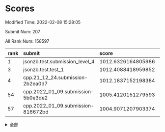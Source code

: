 # Scores

Modified Time: 2022-02-08 15:28:05

Submit Num: 207

All Rank Num: 158597

| rank |               submit               |       score        |       sigma        | pk_num |
| :--- | :--------------------------------- | :----------------- | :----------------- | :----- |
| 1    | jsonzb.test.submission_level_4     | 1012.6326164805986 | 0.7919217179796049 | 3065   |
| 3    | jsonzb.test.test_1                 | 1012.4088418959852 | 0.7934894004949585 | 3063   |
| 4    | cpp.21_12_24.submission-2b2ea0d7   | 1012.1837152198384 | 0.7836918098732029 | 3067   |
| 54   | cpp.2022_01_09.submission-5b0e3de2 | 1005.4120151279593 | 0.7203994739615176 | 3059   |
| 57   | cpp.2022_01_09.submission-816672bd | 1004.9071207903374 | 0.7222123190704931 | 3062   |


<details>
<summary>全部</summary>

| rank |                 submit                 |       score        |       sigma        | pk_num |
| :--- | :------------------------------------- | :----------------- | :----------------- | :----- |
| 1    | jsonzb.test.submission_level_4         | 1012.6326164805986 | 0.7919217179796049 | 3065   |
| 2    | gobigger.level_3.submission_level_3_18 | 1012.4684471508355 | 0.7996020232141616 | 3065   |
| 3    | jsonzb.test.test_1                     | 1012.4088418959852 | 0.7934894004949585 | 3063   |
| 4    | cpp.21_12_24.submission-2b2ea0d7       | 1012.1837152198384 | 0.7836918098732029 | 3067   |
| 5    | gobigger.level_3.submission_level_3_33 | 1011.3919603380299 | 0.7585286500336164 | 3068   |
| 6    | gobigger.level_3.submission_level_3_31 | 1011.2419597809052 | 0.7613828702739478 | 3068   |
| 7    | gobigger.level_3.submission_level_3_10 | 1011.1140825552574 | 0.785539259439133  | 3067   |
| 8    | gobigger.level_3.submission_level_3_44 | 1011.0858549322406 | 0.7720682642865936 | 3069   |
| 9    | gobigger.level_3.submission_level_3_26 | 1010.9990687288085 | 0.7892981121004726 | 3065   |
| 10   | gobigger.level_3.submission_level_3_24 | 1010.775492929312  | 0.7571140881944218 | 3068   |
| 11   | gobigger.level_3.submission_level_3_38 | 1010.6131316439904 | 0.7648949303485139 | 3065   |
| 12   | gobigger.level_3.submission_level_3_23 | 1010.5402359228095 | 0.7807547072651484 | 3064   |
| 13   | gobigger.level_3.submission_level_3_22 | 1010.5023259297989 | 0.7473138212353899 | 3067   |
| 14   | gobigger.level_3.submission_level_3_47 | 1010.436924198164  | 0.7846662222610062 | 3064   |
| 15   | gobigger.level_3.submission_level_3_43 | 1010.3903965144136 | 0.7594267648887831 | 3065   |
| 16   | gobigger.level_3.submission_level_3_35 | 1010.315450113173  | 0.7695393897934387 | 3069   |
| 17   | gobigger.level_3.submission_level_3_4  | 1010.2377043093877 | 0.7546860461677699 | 3064   |
| 18   | gobigger.level_3.submission_level_3_2  | 1010.2244123747735 | 0.7801224449880132 | 3065   |
| 19   | gobigger.level_3.submission_level_3_3  | 1010.1896004451686 | 0.75821608249657   | 3060   |
| 20   | gobigger.level_3.submission_level_3_13 | 1010.1617892144899 | 0.7352295365302922 | 3059   |
| 21   | gobigger.level_3.submission_level_3_17 | 1010.0913305976329 | 0.7608917517457086 | 3061   |
| 22   | gobigger.level_3.submission_level_3_27 | 1010.0661299330873 | 0.7585305593249092 | 3062   |
| 23   | gobigger.level_3.submission_level_3_36 | 1010.0604224323554 | 0.7517694469830312 | 3070   |
| 24   | gobigger.level_3.submission_level_3_48 | 1010.0325795833621 | 0.7348721769774604 | 3063   |
| 25   | gobigger.level_3.submission_level_3_40 | 1009.948988931851  | 0.7498091729453338 | 3064   |
| 26   | gobigger.level_3.submission_level_3_30 | 1009.9360391588805 | 0.760008151637102  | 3067   |
| 27   | gobigger.level_3.submission_level_3_6  | 1009.8520890455561 | 0.7457229220958811 | 3061   |
| 28   | gobigger.level_3.submission_level_3_19 | 1009.8070863008587 | 0.7592986170120486 | 3060   |
| 29   | gobigger.level_3.submission_level_3_45 | 1009.7509781675308 | 0.7592722608836331 | 3060   |
| 30   | gobigger.level_3.submission_level_3_29 | 1009.7457525436055 | 0.7609815356924441 | 3061   |
| 31   | gobigger.level_3.submission_level_3_46 | 1009.6529070607392 | 0.775455921724825  | 3065   |
| 32   | gobigger.level_3.submission_level_3_25 | 1009.6352166720972 | 0.751641076517751  | 3066   |
| 33   | gobigger.level_3.submission_level_3_16 | 1009.5088852264548 | 0.7455883516252921 | 3068   |
| 34   | gobigger.level_3.submission_level_3_28 | 1009.5016399445299 | 0.7627959459295744 | 3064   |
| 35   | gobigger.level_3.submission_level_3_14 | 1009.443694231369  | 0.7725546406855321 | 3069   |
| 36   | gobigger.level_3.submission_level_3_0  | 1009.316630812416  | 0.7592931933729948 | 3064   |
| 37   | gobigger.level_3.submission_level_3_12 | 1009.3129819059345 | 0.7569696294762057 | 3066   |
| 38   | gobigger.level_3.submission_level_3_49 | 1009.221337637263  | 0.7525558192540546 | 3061   |
| 39   | gobigger.level_3.submission_level_3_39 | 1009.1667602664481 | 0.7650216725733524 | 3071   |
| 40   | gobigger.level_3.submission_level_3_34 | 1009.1481377563383 | 0.7371511020775074 | 3065   |
| 41   | gobigger.level_3.submission_level_3_9  | 1009.1406538965473 | 0.7642203576335793 | 3068   |
| 42   | gobigger.level_3.submission_level_3_1  | 1009.1381722448107 | 0.7417528781510606 | 3068   |
| 43   | gobigger.level_3.submission_level_3_32 | 1009.0773736287323 | 0.7475515949216817 | 3063   |
| 44   | gobigger.level_3.submission_level_3_42 | 1009.0553293736323 | 0.7478584673984585 | 3061   |
| 45   | gobigger.level_3.submission_level_3_15 | 1009.0199173634558 | 0.7614889594906731 | 3066   |
| 46   | gobigger.level_3.submission_level_3_37 | 1008.9323896465255 | 0.7559103767760925 | 3062   |
| 47   | gobigger.level_3.submission_level_3_7  | 1008.7783202220843 | 0.7373525593963678 | 3064   |
| 48   | gobigger.level_3.submission_level_3_20 | 1008.7455816753658 | 0.7397435655869702 | 3065   |
| 49   | gobigger.level_3.submission_level_3_8  | 1008.7265730821492 | 0.7398533711139251 | 3064   |
| 50   | gobigger.level_3.submission_level_3_11 | 1008.6100306684551 | 0.7584655300225192 | 3064   |
| 51   | gobigger.level_3.submission_level_3_5  | 1008.3296268297665 | 0.7229030962418933 | 3066   |
| 52   | gobigger.level_3.submission_level_3_41 | 1007.9294045827061 | 0.7344876458792767 | 3063   |
| 53   | gobigger.level_3.submission_level_3_21 | 1007.8029427300197 | 0.7207735380925371 | 3068   |
| 54   | cpp.2022_01_09.submission-5b0e3de2     | 1005.4120151279593 | 0.7203994739615176 | 3059   |
| 55   | gobigger.level_1.submission_level_1_22 | 1005.1523980035544 | 0.7223597018056331 | 3065   |
| 56   | gobigger.level_1.submission_level_1_33 | 1004.9122594959645 | 0.7143285872713623 | 3066   |
| 57   | cpp.2022_01_09.submission-816672bd     | 1004.9071207903374 | 0.7222123190704931 | 3062   |
| 58   | gobigger.level_1.submission_level_1_30 | 1004.8134651489352 | 0.7185372127893728 | 3066   |
| 59   | gobigger.level_1.submission_level_1_47 | 1004.6243561415093 | 0.733335391108779  | 3063   |
| 60   | gobigger.level_1.submission_level_1_18 | 1004.5328417869691 | 0.7193844114861371 | 3065   |
| 61   | gobigger.level_1.submission_level_1_9  | 1004.304071660797  | 0.7122991265301136 | 3066   |
| 62   | gobigger.level_1.submission_level_1_39 | 1004.2113843944571 | 0.716049885401487  | 3066   |
| 63   | gobigger.level_1.submission_level_1_5  | 1004.1451957395899 | 0.7207715326208441 | 3062   |
| 64   | gobigger.level_1.submission_level_1_24 | 1004.0922837098889 | 0.7241982601552094 | 3068   |
| 65   | gobigger.level_1.submission_level_1_23 | 1004.0861113938838 | 0.7244047904879996 | 3058   |
| 66   | gobigger.level_1.submission_level_1_8  | 1004.0335728096815 | 0.7060844527025257 | 3065   |
| 67   | gobigger.level_1.submission_level_1_28 | 1004.0225012063687 | 0.74059910460296   | 3069   |
| 68   | gobigger.level_1.submission_level_1_13 | 1004.0157667736615 | 0.7235550121328499 | 3064   |
| 69   | gobigger.level_1.submission_level_1_10 | 1003.9559382064258 | 0.7122189660082012 | 3069   |
| 70   | gobigger.level_1.submission_level_1_7  | 1003.8698642292565 | 0.72389500860642   | 3068   |
| 71   | gobigger.level_1.submission_level_1_34 | 1003.6565513359841 | 0.7192334252766255 | 3064   |
| 72   | gobigger.level_1.submission_level_1_26 | 1003.6156113324537 | 0.7151926625057533 | 3069   |
| 73   | gobigger.level_1.submission_level_1_20 | 1003.5653736787152 | 0.7181147447573508 | 3065   |
| 74   | gobigger.level_1.submission_level_1_25 | 1003.5475129982342 | 0.7237984039291777 | 3068   |
| 75   | gobigger.level_1.submission_level_1_6  | 1003.5418632023657 | 0.7199964570868215 | 3067   |
| 76   | gobigger.level_1.submission_level_1_37 | 1003.5198963588712 | 0.7192054277417245 | 3068   |
| 77   | gobigger.level_1.submission_level_1_42 | 1003.4877770873037 | 0.7177480966526161 | 3062   |
| 78   | gobigger.level_1.submission_level_1_17 | 1003.4817875526359 | 0.7203579695418993 | 3064   |
| 79   | gobigger.level_1.submission_level_1_31 | 1003.4674946276    | 0.7026548147295101 | 3062   |
| 80   | gobigger.level_1.submission_level_1_38 | 1003.416454012091  | 0.7098799368977227 | 3066   |
| 81   | gobigger.level_1.submission_level_1_0  | 1003.3931775945063 | 0.7089970677259652 | 3059   |
| 82   | gobigger.level_1.submission_level_1_27 | 1003.3634018968283 | 0.7052464151914092 | 3067   |
| 83   | gobigger.level_1.submission_level_1_12 | 1003.3607032524061 | 0.7135173118793073 | 3066   |
| 84   | gobigger.level_1.submission_level_1_11 | 1003.3101190478357 | 0.7106631865276227 | 3063   |
| 85   | gobigger.level_1.submission_level_1_48 | 1003.2087207770558 | 0.7190661939554517 | 3058   |
| 86   | gobigger.level_1.submission_level_1_14 | 1003.1924221857992 | 0.7099990512884763 | 3068   |
| 87   | gobigger.level_1.submission_level_1_19 | 1003.1481185929533 | 0.7076609902875394 | 3063   |
| 88   | gobigger.level_1.submission_level_1_21 | 1003.0807141487691 | 0.7185581409974328 | 3062   |
| 89   | gobigger.level_1.submission_level_1_2  | 1003.0585411760865 | 0.7200733712261437 | 3066   |
| 90   | gobigger.level_1.submission_level_1_41 | 1003.0378051197741 | 0.7029335579114951 | 3064   |
| 91   | gobigger.level_1.submission_level_1_45 | 1003.0088138279298 | 0.712192419835421  | 3062   |
| 92   | gobigger.level_1.submission_level_1_46 | 1002.9617903651382 | 0.7236331811497466 | 3066   |
| 93   | gobigger.level_1.submission_level_1_35 | 1002.9172721888667 | 0.7135121968053564 | 3061   |
| 94   | gobigger.level_1.submission_level_1_49 | 1002.8622712617951 | 0.7189473841175792 | 3067   |
| 95   | gobigger.level_1.submission_level_1_16 | 1002.8200598092614 | 0.7159699324034184 | 3064   |
| 96   | gobigger.level_1.submission_level_1_43 | 1002.8196462435066 | 0.7021658241432236 | 3066   |
| 97   | gobigger.level_1.submission_level_1_1  | 1002.7811280324469 | 0.6993539836885383 | 3067   |
| 98   | gobigger.level_1.submission_level_1_36 | 1002.7435278438502 | 0.7155173825829967 | 3064   |
| 99   | gobigger.level_1.submission_level_1_15 | 1002.7419238323032 | 0.7062290157437732 | 3067   |
| 100  | gobigger.level_1.submission_level_1_4  | 1002.667497834031  | 0.7174157134465038 | 3062   |
| 101  | gobigger.level_1.submission_level_1_40 | 1002.5224417335185 | 0.7070429709533407 | 3068   |
| 102  | gobigger.level_1.submission_level_1_29 | 1002.4402351570852 | 0.713253565870578  | 3065   |
| 103  | gobigger.level_1.submission_level_1_44 | 1002.1663741477262 | 0.7127259716903105 | 3069   |
| 104  | gobigger.level_1.submission_level_1_32 | 1002.0259873313189 | 0.704621433862539  | 3064   |
| 105  | gobigger.level_1.submission_level_1_3  | 1001.2719927647637 | 0.706145249334026  | 3067   |
| 106  | gobigger.random.submission_random_43   | 997.6897102862986  | 0.7163529469622845 | 3064   |
| 107  | gobigger.random.submission_random_41   | 997.2356659037551  | 0.6985752892190937 | 3067   |
| 108  | gobigger.random.submission_random_29   | 997.1501030435724  | 0.7003846566428921 | 3065   |
| 109  | gobigger.random.submission_random_35   | 996.9995079883854  | 0.7012198299048797 | 3063   |
| 110  | gobigger.random.submission_random_26   | 996.9075993179017  | 0.7070550696202108 | 3063   |
| 111  | gobigger.random.submission_random_23   | 996.6596459102926  | 0.7215065638114155 | 3063   |
| 112  | gobigger.random.submission_random_38   | 996.5373010221131  | 0.7173083875159008 | 3069   |
| 113  | gobigger.random.submission_random_18   | 996.4024373550598  | 0.7180317233361748 | 3061   |
| 114  | gobigger.random.submission_random_48   | 996.3894356703681  | 0.7115521470612699 | 3064   |
| 115  | gobigger.random.submission_random_42   | 996.3203452206299  | 0.7095791670773408 | 3071   |
| 116  | gobigger.random.submission_random_22   | 996.291900440387   | 0.7177791521226388 | 3067   |
| 117  | gobigger.random.submission_random_46   | 996.2875533598311  | 0.7182489222114928 | 3066   |
| 118  | gobigger.random.submission_random_3    | 996.2601155434276  | 0.7159815676890424 | 3060   |
| 119  | gobigger.random.submission_random_14   | 996.2379145686612  | 0.7082406388521555 | 3060   |
| 120  | gobigger.random.submission_random_17   | 996.2306742592854  | 0.7104862769920147 | 3060   |
| 121  | gobigger.random.submission_random_31   | 996.1865070818614  | 0.7031984903808941 | 3064   |
| 122  | gobigger.random.submission_random_21   | 996.1697449833821  | 0.7127903605616163 | 3063   |
| 123  | gobigger.random.submission_random_4    | 996.1272985782563  | 0.7012494240288406 | 3068   |
| 124  | gobigger.random.submission_random_2    | 996.0972864057486  | 0.7236947542862983 | 3071   |
| 125  | gobigger.random.submission_random_5    | 996.0864094770523  | 0.7106673334558232 | 3061   |
| 126  | gobigger.random.submission_random_13   | 996.0716105648576  | 0.7114319717736961 | 3068   |
| 127  | gobigger.random.submission_random_40   | 996.0504677059683  | 0.7259346854036238 | 3068   |
| 128  | gobigger.random.submission_random_49   | 995.9254598221024  | 0.7072218804272652 | 3064   |
| 129  | gobigger.random.submission_random_47   | 995.9173443339942  | 0.706403056806402  | 3062   |
| 130  | gobigger.random.submission_random_30   | 995.9117345924769  | 0.7045558578332176 | 3068   |
| 131  | gobigger.random.submission_random_28   | 995.797113384515   | 0.7116174936685232 | 3065   |
| 132  | gobigger.random.submission_random_11   | 995.7400553724128  | 0.7206119541260978 | 3067   |
| 133  | gobigger.random.submission_random_15   | 995.6604350290587  | 0.7274912195791373 | 3065   |
| 134  | gobigger.random.submission_random_36   | 995.6471975987249  | 0.7246532858952219 | 3062   |
| 135  | gobigger.random.submission_random_12   | 995.6123055862315  | 0.7270804605504463 | 3064   |
| 136  | gobigger.random.submission_random_39   | 995.6068700457024  | 0.7207594544561333 | 3067   |
| 137  | gobigger.random.submission_random_37   | 995.5888479476033  | 0.7101272549275942 | 3066   |
| 138  | gobigger.random.submission_random_7    | 995.5739626617222  | 0.7113064892646273 | 3067   |
| 139  | gobigger.random.submission_random_19   | 995.5676761097294  | 0.7090933602918567 | 3065   |
| 140  | gobigger.random.submission_random_0    | 995.5194925866535  | 0.7113518871209656 | 3064   |
| 141  | gobigger.random.submission_random_34   | 995.4666106538743  | 0.708761535805415  | 3065   |
| 142  | gobigger.random.submission_random_10   | 995.4516643680724  | 0.7074538372722229 | 3063   |
| 143  | gobigger.random.submission_random_24   | 995.3597163794409  | 0.7177587827030651 | 3065   |
| 144  | gobigger.random.submission_random_44   | 995.3389807147706  | 0.711627844783747  | 3063   |
| 145  | gobigger.random.submission_random_8    | 995.3356873115811  | 0.7068101881995796 | 3060   |
| 146  | gobigger.random.submission_random_25   | 995.2557463617852  | 0.7007864021682749 | 3066   |
| 147  | gobigger.random.submission_random_33   | 995.1686502756731  | 0.7261241826143989 | 3062   |
| 148  | gobigger.random.submission_random_9    | 995.1257790284276  | 0.7105818523481631 | 3066   |
| 149  | gobigger.random.submission_random_20   | 995.0964744473201  | 0.7048661448579089 | 3064   |
| 150  | gobigger.random.submission_random_27   | 995.0857668304317  | 0.7140359074168389 | 3060   |
| 151  | gobigger.random.submission_random_45   | 994.9726017488964  | 0.7137343495243524 | 3065   |
| 152  | gobigger.random.submission_random_32   | 994.9539344223506  | 0.7199245721244436 | 3063   |
| 153  | gobigger.random.submission_random_1    | 994.8808624558794  | 0.7147368389684227 | 3060   |
| 154  | gobigger.random.submission_random_16   | 994.7722580323917  | 0.7133788817906447 | 3063   |
| 155  | gobigger.random.submission_random_6    | 994.5828945265017  | 0.7086069852862917 | 3061   |
| 156  | gobigger.level_2.submission_level_2_42 | 993.9960886369959  | 0.7450398693595245 | 3060   |
| 157  | gobigger.level_2.submission_level_2_11 | 993.9116375940674  | 0.7392903974546328 | 3067   |
| 158  | gobigger.level_2.submission_level_2_33 | 993.7400302707529  | 0.7327281877939007 | 3062   |
| 159  | gobigger.level_2.submission_level_2_40 | 993.5962454842149  | 0.7408997907332616 | 3064   |
| 160  | gobigger.level_2.submission_level_2_12 | 993.5437869017172  | 0.7388982707200793 | 3065   |
| 161  | gobigger.level_2.submission_level_2_30 | 993.4843814941738  | 0.7338863884226787 | 3064   |
| 162  | gobigger.level_2.submission_level_2_49 | 993.4127953235309  | 0.725270581065367  | 3064   |
| 163  | gobigger.level_2.submission_level_2_14 | 993.093215828954   | 0.7449942502681701 | 3065   |
| 164  | gobigger.level_2.submission_level_2_45 | 992.9965512639798  | 0.7333772238489057 | 3066   |
| 165  | gobigger.level_2.submission_level_2_29 | 992.9943210244585  | 0.7555954401317634 | 3071   |
| 166  | gobigger.level_2.submission_level_2_46 | 992.8805695388965  | 0.7396699136668686 | 3063   |
| 167  | gobigger.level_2.submission_level_2_20 | 992.829484794361   | 0.7353638135465833 | 3066   |
| 168  | gobigger.level_2.submission_level_2_39 | 992.7568030255065  | 0.7378898031411397 | 3064   |
| 169  | gobigger.level_2.submission_level_2_3  | 992.7452674283331  | 0.7287867761559538 | 3065   |
| 170  | gobigger.level_2.submission_level_2_18 | 992.6701511424488  | 0.7420521747434269 | 3063   |
| 171  | gobigger.level_2.submission_level_2_44 | 992.6588218340736  | 0.7512109537067418 | 3062   |
| 172  | gobigger.level_2.submission_level_2_8  | 992.5866919659001  | 0.7477774487179948 | 3072   |
| 173  | gobigger.level_2.submission_level_2_31 | 992.5785526637741  | 0.7395377545396306 | 3071   |
| 174  | gobigger.level_2.submission_level_2_6  | 992.5633362100313  | 0.7365629046623166 | 3067   |
| 175  | gobigger.level_2.submission_level_2_38 | 992.5109412350826  | 0.7437000993395939 | 3063   |
| 176  | gobigger.level_2.submission_level_2_23 | 992.496292616657   | 0.7347872124233252 | 3067   |
| 177  | gobigger.level_2.submission_level_2_27 | 992.4346013382931  | 0.7579659596178503 | 3059   |
| 178  | gobigger.level_2.submission_level_2_19 | 992.2772886920332  | 0.738148954037422  | 3062   |
| 179  | gobigger.level_2.submission_level_2_24 | 992.1895028420864  | 0.743759920312453  | 3064   |
| 180  | gobigger.level_2.submission_level_2_5  | 992.1679345696155  | 0.7375514006574317 | 3064   |
| 181  | gobigger.level_2.submission_level_2_0  | 992.1616332392852  | 0.727090579179728  | 3066   |
| 182  | gobigger.level_2.submission_level_2_37 | 992.1033673961232  | 0.7603205936250106 | 3061   |
| 183  | gobigger.level_2.submission_level_2_36 | 992.0001614473977  | 0.7490538077148398 | 3064   |
| 184  | gobigger.level_2.submission_level_2_7  | 991.9126578437588  | 0.7332365781284232 | 3064   |
| 185  | gobigger.level_2.submission_level_2_22 | 991.9102777716246  | 0.7573716091694348 | 3065   |
| 186  | gobigger.level_2.submission_level_2_41 | 991.9017506031174  | 0.751780468699401  | 3067   |
| 187  | gobigger.level_2.submission_level_2_10 | 991.8619366089307  | 0.7406126561990295 | 3063   |
| 188  | gobigger.level_2.submission_level_2_26 | 991.8059711664914  | 0.7333252949988193 | 3061   |
| 189  | gobigger.level_2.submission_level_2_48 | 991.789742451376   | 0.7419395878015718 | 3068   |
| 190  | gobigger.level_2.submission_level_2_9  | 991.7693369973015  | 0.7730129613701279 | 3063   |
| 191  | gobigger.level_2.submission_level_2_32 | 991.6914521955014  | 0.7514961881349203 | 3062   |
| 192  | gobigger.level_2.submission_level_2_28 | 991.4525484408052  | 0.7361385496047365 | 3064   |
| 193  | gobigger.level_2.submission_level_2_43 | 991.2581064377455  | 0.7709929823939925 | 3066   |
| 194  | gobigger.level_2.submission_level_2_35 | 991.2200113006426  | 0.7686013483988703 | 3062   |
| 195  | gobigger.level_2.submission_level_2_13 | 991.0393746747561  | 0.7379802123669897 | 3067   |
| 196  | gobigger.level_2.submission_level_2_16 | 990.9896388323396  | 0.7485144088874717 | 3064   |
| 197  | gobigger.level_2.submission_level_2_4  | 990.9699110702807  | 0.7429985144473273 | 3064   |
| 198  | gobigger.level_2.submission_level_2_47 | 990.9341981999487  | 0.7671515069347672 | 3062   |
| 199  | gobigger.level_2.submission_level_2_2  | 990.6797203425695  | 0.7577405378392654 | 3065   |
| 200  | gobigger.level_2.submission_level_2_25 | 990.6696458421295  | 0.7602826402149322 | 3063   |
| 201  | gobigger.level_2.submission_level_2_34 | 990.6227189976256  | 0.759663305928796  | 3061   |
| 202  | gobigger.level_2.submission_level_2_21 | 990.5096521438818  | 0.7630802119932987 | 3066   |
| 203  | gobigger.level_2.submission_level_2_17 | 990.4976846837835  | 0.762069520272195  | 3069   |
| 204  | gobigger.level_2.submission_level_2_15 | 990.1520495195541  | 0.7769189413924039 | 3068   |
| 205  | gobigger.level_2.submission_level_2_1  | 990.0690966275657  | 0.7615978758461787 | 3070   |
| 206  | gobigger.none.submission_none_0        | 976.7776466310472  | 1.3466470090943994 | 3064   |
| 207  | gobigger.none.submission_none_1        | 975.5668868933699  | 1.514178795041796  | 3066   |

</details>